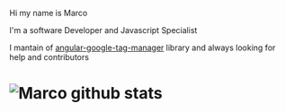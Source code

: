Hi my name is Marco

I'm a software Developer and Javascript Specialist

I mantain of [angular-google-tag-manager](https://github.com/mzuccaroli/angular-google-tag-manager) library and always looking for help and contributors


# ![Marco github stats](https://github-readme-stats.vercel.app/api?username=mzuccaroli&show_icons=true&theme=tokyonight&show_owner=true)
